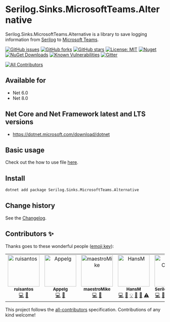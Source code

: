Serilog.Sinks.MicrosoftTeams.Alternative
====================================

Serilog.Sinks.MicrosoftTeams.Alternative is a library to save logging information from [Serilog](https://github.com/serilog/serilog) to [Microsoft Teams](https://products.office.com/en-us/microsoft-teams/group-chat-software).

[![GitHub issues](https://img.shields.io/github/issues/serilog-contrib/Serilog.Sinks.MicrosoftTeams.Alternative.svg)](https://github.com/serilog-contrib/Serilog.Sinks.MicrosoftTeams.Alternative/issues)
[![GitHub forks](https://img.shields.io/github/forks/serilog-contrib/Serilog.Sinks.MicrosoftTeams.Alternative.svg)](https://github.com/serilog-contrib/Serilog.Sinks.MicrosoftTeams.Alternative/network)
[![GitHub stars](https://img.shields.io/github/stars/serilog-contrib/Serilog.Sinks.MicrosoftTeams.Alternative.svg)](https://github.com/serilog-contrib/Serilog.Sinks.MicrosoftTeams.Alternative/stargazers)
[![License: MIT](https://img.shields.io/badge/License-MIT-blue.svg)](https://raw.githubusercontent.com/serilog-contrib/Serilog.Sinks.MicrosoftTeams.Alternative/master/License.txt)
[![Nuget](https://img.shields.io/badge/Serilog.Sinks.MicrosoftTeams.Alternative-Nuget-brightgreen.svg)](https://www.nuget.org/packages/Serilog.Sinks.MicrosoftTeams.Alternative/)
[![NuGet Downloads](https://img.shields.io/nuget/dt/Serilog.Sinks.MicrosoftTeams.Alternative.svg)](https://www.nuget.org/packages/Serilog.Sinks.MicrosoftTeams.Alternative/)
[![Known Vulnerabilities](https://snyk.io/test/github/serilog-contrib/Serilog.Sinks.MicrosoftTeams.Alternative/badge.svg)](https://snyk.io/test/github/serilog-contrib/Serilog.Sinks.MicrosoftTeams.Alternative)
[![Gitter](https://badges.gitter.im/Serilog-Sinks-MicrosoftTeams/community.svg)](https://gitter.im/Serilog-Sinks-MicrosoftTeams/community?utm_source=badge&utm_medium=badge&utm_campaign=pr-badge)
<!-- ALL-CONTRIBUTORS-BADGE:START - Do not remove or modify this section -->
[![All Contributors](https://img.shields.io/badge/all_contributors-7-orange.svg?style=flat-square)](#contributors-)
<!-- ALL-CONTRIBUTORS-BADGE:END -->

## Available for
* Net 6.0
* Net 8.0

## Net Core and Net Framework latest and LTS versions
* https://dotnet.microsoft.com/download/dotnet

## Basic usage
Check out the how to use file [here](https://github.com/serilog-contrib/Serilog.Sinks.MicrosoftTeams.Alternative/blob/master/HowToUse.md).

## Install
```bash
dotnet add package Serilog.Sinks.MicrosoftTeams.Alternative
```

Change history
--------------

See the [Changelog](https://github.com/serilog-contrib/Serilog.Sinks.MicrosoftTeams.Alternative/blob/master/Changelog.md).

## Contributors ✨

Thanks goes to these wonderful people ([emoji key](https://allcontributors.org/docs/en/emoji-key)):

<!-- ALL-CONTRIBUTORS-LIST:START - Do not remove or modify this section -->
<!-- prettier-ignore-start -->
<!-- markdownlint-disable -->
<table>
  <tbody>
    <tr>
      <td align="center"><a href="https://github.com/ruisantos"><img src="https://avatars.githubusercontent.com/u/218613?v=4?s=100" width="100px;" alt="ruisantos"/><br /><sub><b>ruisantos</b></sub></a><br /><a href="https://github.com/serilog-contrib/Serilog.Sinks.MicrosoftTeams.Alternative/commits?author=ruisantos" title="Code">💻</a> <a href="https://github.com/serilog-contrib/Serilog.Sinks.MicrosoftTeams.Alternative/commits?author=ruisantos" title="Documentation">📖</a></td>
      <td align="center"><a href="https://github.com/Appelg"><img src="https://avatars.githubusercontent.com/u/50763504?v=4?s=100" width="100px;" alt="Appelg"/><br /><sub><b>Appelg</b></sub></a><br /><a href="https://github.com/serilog-contrib/Serilog.Sinks.MicrosoftTeams.Alternative/commits?author=Appelg" title="Code">💻</a> <a href="https://github.com/serilog-contrib/Serilog.Sinks.MicrosoftTeams.Alternative/commits?author=Appelg" title="Documentation">📖</a></td>
      <td align="center"><a href="https://github.com/maestroMike"><img src="https://avatars.githubusercontent.com/u/2403754?v=4?s=100" width="100px;" alt="maestroMike"/><br /><sub><b>maestroMike</b></sub></a><br /><a href="https://github.com/serilog-contrib/Serilog.Sinks.MicrosoftTeams.Alternative/commits?author=maestroMike" title="Code">💻</a> <a href="https://github.com/serilog-contrib/Serilog.Sinks.MicrosoftTeams.Alternative/commits?author=maestroMike" title="Documentation">📖</a></td>
      <td align="center"><a href="https://franzhuber23.blogspot.de/"><img src="https://avatars.githubusercontent.com/u/9639361?v=4?s=100" width="100px;" alt="HansM"/><br /><sub><b>HansM</b></sub></a><br /><a href="https://github.com/serilog-contrib/Serilog.Sinks.MicrosoftTeams.Alternative/commits?author=SeppPenner" title="Code">💻</a> <a href="https://github.com/serilog-contrib/Serilog.Sinks.MicrosoftTeams.Alternative/commits?author=SeppPenner" title="Documentation">📖</a> <a href="#example-SeppPenner" title="Examples">💡</a> <a href="#maintenance-SeppPenner" title="Maintenance">🚧</a> <a href="#projectManagement-SeppPenner" title="Project Management">📆</a> <a href="https://github.com/serilog-contrib/Serilog.Sinks.MicrosoftTeams.Alternative/commits?author=SeppPenner" title="Tests">⚠️</a></td>
      <td align="center"><a href="https://github.com/serilog-contrib"><img src="https://avatars.githubusercontent.com/u/78050538?v=4?s=100" width="100px;" alt="Serilog Contrib"/><br /><sub><b>Serilog Contrib</b></sub></a><br /><a href="https://github.com/serilog-contrib/Serilog.Sinks.MicrosoftTeams.Alternative/commits?author=serilog-contrib" title="Code">💻</a> <a href="https://github.com/serilog-contrib/Serilog.Sinks.MicrosoftTeams.Alternative/commits?author=serilog-contrib" title="Documentation">📖</a> <a href="#example-serilog-contrib" title="Examples">💡</a> <a href="#maintenance-serilog-contrib" title="Maintenance">🚧</a> <a href="#projectManagement-serilog-contrib" title="Project Management">📆</a> <a href="https://github.com/serilog-contrib/Serilog.Sinks.MicrosoftTeams.Alternative/commits?author=serilog-contrib" title="Tests">⚠️</a></td>
      <td align="center"><a href="https://github.com/nelsonroliveira"><img src="https://avatars.githubusercontent.com/u/10381502?v=4?s=100" width="100px;" alt="Nelson Oliveira"/><br /><sub><b>Nelson Oliveira</b></sub></a><br /><a href="https://github.com/serilog-contrib/Serilog.Sinks.MicrosoftTeams.Alternative/commits?author=nelsonroliveira" title="Code">💻</a> <a href="https://github.com/serilog-contrib/Serilog.Sinks.MicrosoftTeams.Alternative/commits?author=nelsonroliveira" title="Documentation">📖</a></td>
      <td align="center"><a href="https://goman.ch"><img src="https://avatars.githubusercontent.com/u/32844137?v=4?s=100" width="100px;" alt="Goman"/><br /><sub><b>Goman</b></sub></a><br /><a href="https://github.com/serilog-contrib/Serilog.Sinks.MicrosoftTeams.Alternative/commits?author=mggrand" title="Code">💻</a></td>
    </tr>
  </tbody>
</table>

<!-- markdownlint-restore -->
<!-- prettier-ignore-end -->

<!-- ALL-CONTRIBUTORS-LIST:END -->

This project follows the [all-contributors](https://github.com/all-contributors/all-contributors) specification. Contributions of any kind welcome!
